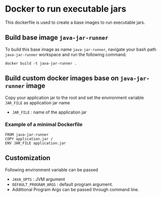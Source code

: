 # Docker to run executable jars

This dockerfile is used to create a base images to run executable jars.

## Build base image `java-jar-runner`

To build this base image as name `java-jar-runner`, navigate your bash path `java-jar-runner` workspace and run the following command.

	docker build -t java-jar-runner .


##  Build custom docker images base on `java-jar-runner` image

Copy your application jar to the root and set the environment variable `JAR_FILE` as application jar name

- `JAR_FILE` :  name of the application jar 

### Example of a minimal Dockerfile

	FROM java-jar-runner
    COPY application.jar /
	ENV JAR_FILE application.jar


## Customization

Following environment variable can be passed

- `JAVA_OPTS` :  JVM argument
- `DEFAULT_PROGRAM_ARGS` :  default program argument.
- Additional Program Args can be passed through command line.


